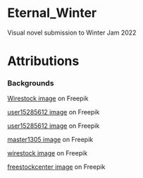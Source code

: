 # Eternal_Winter
 Visual novel submission to Winter Jam 2022

# Attributions


### Backgrounds

<a href="https://www.freepik.es/foto-gratis/hermoso-paisaje-nevado-montanas_11942564.htm#query=snowy%20mountain&position=2&from_view=search&track=sph">Wirestock image</a> on Freepik

<a href="https://www.freepik.es/foto-gratis/vista-sobre-chimenea-lenos-encendidos-piel-piel-natural-suelo-junto-al-soporte-lenos-acogedora-habitacion_10909142.htm#query=cozy%20cabin%20living%20room&position=22&from_view=search&track=ais">user15285612 image</a> on Freepik

<a href="https://www.freepik.es/foto-gratis/interior-decorado-navidad-hermoso-arbol-navidad-cerca-sofa-caro-moderno-gran-reloj-numeros-romanos_20965675.htm#query=cozy%20cabin%20living%20room&position=26&from_view=search&track=ais">user15285612 image</a> on Freepik

<a href="https://www.freepik.es/foto-gratis/ventana-cerrada-hermosa-imagen-fuera-resort-vista-naturaleza-descansando_14963030.htm#page=8&query=cozy%20cabin%20living%20room&position=41&from_view=search&track=ais">master1305 image</a> on Freepik

<a href="https://www.freepik.es/foto-gratis/hermosa-foto-montana-nevada-cielo-azul-oscuro_7908966.htm#page=3&query=snowy%20mountain&position=47&from_view=search&track=sph">wirestock image</a> on Freepik

<a href="https://www.freepik.es/foto-gratis/estilo-vida_1006962.htm#page=8&query=habitaci%C3%B3n%20madera%20vintage&position=10&from_view=search&track=ais">freestockcenter image</a> on Freepik
